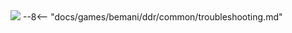 <img class="header-logo" src="/img/bemani/ddr/a3/logo.webp">
--8<-- "docs/games/bemani/ddr/common/troubleshooting.md"